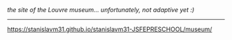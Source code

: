 _the site of the Louvre museum... unfortunately, not adaptive yet :)_
***
https://stanislavm31.github.io/stanislavm31-JSFEPRESCHOOL/museum/
